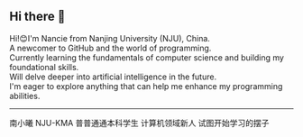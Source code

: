 ## Hi there 👋

<!--
**Nancie-Mark06/Nancie-Mark06** is a ✨ _special_ ✨ repository because its `README.md` (this file) appears on your GitHub profile.

Here are some ideas to get you started:

- 🔭 I’m currently working on ...
- 🌱 I’m currently learning ...
- 👯 I’m looking to collaborate on ...
- 🤔 I’m looking for help with ...
- 💬 Ask me about ...
- 📫 How to reach me: ...
- 😄 Pronouns: ...
- ⚡ Fun fact: ...
-->

Hi!😊I'm Nancie from Nanjing University (NJU), China.   
A newcomer to GitHub and the world of programming.   
Currently learning the fundamentals of computer science and building my foundational skills.   
Will delve deeper into artificial intelligence in the future.   
I'm eager to explore anything that can help me enhance my programming abilities.

------------------------------
南小曦 NJU-KMA 普普通通本科学生 计算机领域新人 试图开始学习的摆子 
